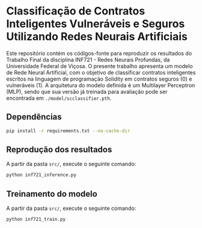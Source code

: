 # Classificação de Contratos Inteligentes Vulneráveis e Seguros Utilizando Redes Neurais Artificiais

Este repositório contém os códigos-fonte para reproduzir os resultados do Trabalho Final da disciplina INF721 - Redes Neurais Profundas, da Universidade Federal de Viçosa. O presente trabalho apresenta um modelo de Rede Neural Artificial, com o objetivo de classificar contratos inteligentes escritos na linguagem de programação Solidity em contratos seguros (0) e vulneráveis (1). A arquitetura do modelo definida é um Multilayer Perceptron (MLP), sendo que sua versão já treinada para avaliação pode ser encontrada em `./model/scclassifier.pth`.

## Dependências

```bash
pip install -r requirements.txt --no-cache-dir
```

## Reprodução dos resultados

A partir da pasta `src/`, execute o seguinte comando:

```bash
python inf721_inference.py
```

## Treinamento do modelo

A partir da pasta `src/`, execute o seguinte comando:

```bash
python inf721_train.py
```
